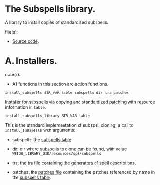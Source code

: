 # The Subspells library.

A library to install copies of standardized subspells.

file(s):

* [Source code](../../subspells.tpa).

# A. Installers.

note(s):
* All functions in this section are action functions.

`install_subspells STR_VAR table subspells dir tra patches`

Installer for subspells via copying and standardized patching with resource information in `table`.

`install_subspells_library STR_VAR table`

This is the standard implementation of subspell cloning; a call to `install_subspells` with arguments:

* subspells: the [subspells table](../../resources/2da/subspells/subspells.2da)

* dir: dir where subspells to clone can be found, with value `WEIDU_LIBRARY_DIR/resources/spl/subspells`

* tra: the [tra file](../../languages/english/subspells/subspells.tra) containing the generators of spell descriptions.

* patches: the [patches file](../../internal/installers/subspells/patches.tpa) containing the patches referenced by name in the [subspells table](../../resources/2da/subspells/subspells.2da).
